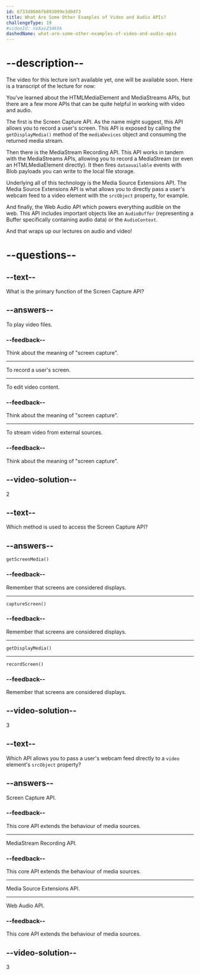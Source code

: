 ```yaml
---
id: 6733d8606fb893099e3d0df3
title: What Are Some Other Examples of Video and Audio APIs?
challengeType: 19
#videoId: nVAaxZ34khk
dashedName: what-are-some-other-examples-of-video-and-audio-apis
---
```


# --description--

The video for this lecture isn't available yet, one will be available soon. Here is a transcript of the lecture for now:

You've learned about the HTMLMediaElement and MediaStreams APIs, but there are a few more APIs that can be quite helpful in working with video and audio.

The first is the Screen Capture API. As the name might suggest, this API allows you to record a user's screen. This API is exposed by calling the `getDisplayMedia()` method of the `mediaDevices` object and consuming the returned media stream.

Then there is the MediaStream Recording API. This API works in tandem with the MediaStreams APIs, allowing you to record a MediaStream (or even an HTMLMediaElement directly). It then fires `dataavailable` events with Blob payloads you can write to the local file storage.

Underlying all of this technology is the Media Source Extensions API. The Media Source Extensions API is what allows you to directly pass a user's webcam feed to a video element with the `srcObject` property, for example.

And finally, the Web Audio API which powers everything audible on the web. This API includes important objects like an `AudioBuffer` (representing a Buffer specifically containing audio data) or the `AudioContext`.

And that wraps up our lectures on audio and video!

# --questions--

## --text--

What is the primary function of the Screen Capture API?

## --answers--

To play video files.

### --feedback--

Think about the meaning of "screen capture".

---

To record a user's screen.

---

To edit video content.

### --feedback--

Think about the meaning of "screen capture".

---

To stream video from external sources.

### --feedback--

Think about the meaning of "screen capture".

## --video-solution--

2

## --text--

Which method is used to access the Screen Capture API?

## --answers--

`getScreenMedia()`

### --feedback--

Remember that screens are considered displays.

---

`captureScreen()`

### --feedback--

Remember that screens are considered displays.

---

`getDisplayMedia()`

---

`recordScreen()`

### --feedback--

Remember that screens are considered displays.

## --video-solution--

3

## --text--

Which API allows you to pass a user's webcam feed directly to a `video` element's `srcObject` property?

## --answers--

Screen Capture API.

### --feedback--

This core API extends the behaviour of media sources.

---

MediaStream Recording API.

### --feedback--

This core API extends the behaviour of media sources.

---

Media Source Extensions API.

---

Web Audio API.

### --feedback--

This core API extends the behaviour of media sources.

## --video-solution--

3
